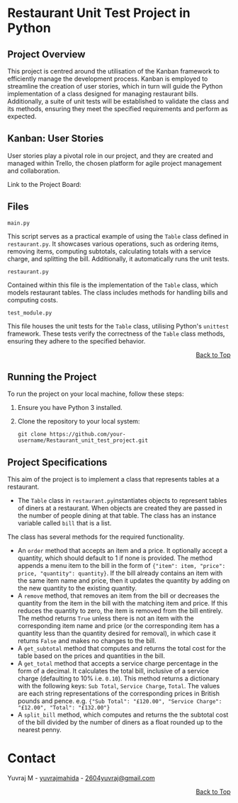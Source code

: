 <a id="top"></a>
# Restaurant Unit Test Project in Python

## Project Overview

This project is centred around the utilisation of the Kanban framework to efficiently manage the development process. Kanban is employed to streamline the creation of user stories, which in turn will guide the Python implementation of a class designed for managing restaurant bills. Additionally, a suite of unit tests will be established to validate the class and its methods, ensuring they meet the specified requirements and perform as expected.

## Kanban: User Stories 

User stories play a pivotal role in our project, and they are created and managed within Trello, the chosen platform for agile project management and collaboration.

Link to the Project Board:



## Files

`main.py`

This script serves as a practical example of using the `Table` class defined in `restaurant.py`. It showcases various operations, such as ordering items, removing items, computing subtotals, calculating totals with a service charge, and splitting the bill. Additionally, it automatically runs the unit tests.

`restaurant.py`

Contained within this file is the implementation of the `Table` class, which models restaurant tables. The class includes methods for handling bills and computing costs.

`test_module.py`

This file houses the unit tests for the `Table` class, utilising Python's `unittest` framework. These tests verify the correctness of the `Table` class methods, ensuring they adhere to the specified behavior.

<div align="right">
    <a href="#top">Back to Top</a>
</div>

## Running the Project

To run the project on your local machine, follow these steps:

1. Ensure you have Python 3 installed.

2. Clone the repository to your local system:

   ```shell
   git clone https://github.com/your-username/Restaurant_unit_test_project.git

## Project Specifications

This aim of the project is to implement a class that represents tables at a restaurant.

- The `Table` class in `restaurant.py`instantiates objects to represent tables of diners at a restaurant.  When objects are created they are passed in the number of people dining at that table.  The class has an instance variable called `bill` that is a list.  

The class has several methods for the required functionality.

- An `order` method that accepts an item and a price.  It optionally accept a quantity, which should default to 1 if none is provided.  The method appends a menu item to the bill in the form of `{"item": item, "price": price, "quantity": quantity}`.  If the bill already contains an item with the same item name and price, then it updates the quantity by adding on the new quantity to the existing quantity.
- A `remove` method, that removes an item from the bill or decreases the quantity from the item in the bill with the matching item and price.  If this reduces the quantity to zero, the item is removed from the bill entirely.  The method returns `True` unless there is not an item with the corresponding item name and price (or the corresponding item has a quantity less than the quantity desired for removal), in which case it returns `False` and makes no changes to the bill.
- A `get_subtotal` method that computes and returns the total cost for the table based on the prices and quantities in the bill.
- A `get_total` method that accepts a service charge percentage in the form of a decimal. It calculates the total bill, inclusive of a service charge (defaulting to 10% i.e. `0.10`).  This method returns a dictionary with the following keys: `Sub Total`, `Service Charge`, `Total`.  The values are each string representations of the corresponding prices in British pounds and pence.  e.g. `{"Sub Total": "£120.00", "Service Charge": "£12.00", "Total": "£132.00"}`
- A `split_bill` method, which computes and returns the the subtotal cost of the bill divided by the number of diners as a float rounded up to the nearest penny.

# Contact

Yuvraj M - [yuvrajmahida](https://www.linkedin.com/in/yuvrajmahida/) - 2604yuvraj@gmail.com

<div align="right">
    <a href="#top">Back to Top</a>
</div>



